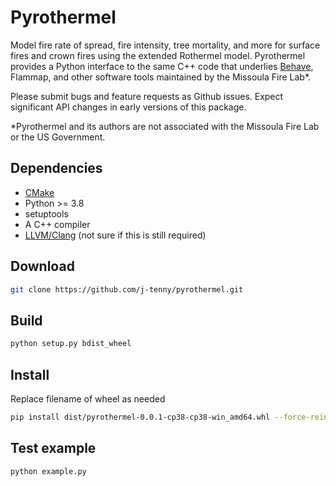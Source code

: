 # Pyrothermel
Model fire rate of spread, fire intensity, tree mortality, and more for surface fires and crown fires using the extended 
Rothermel model. Pyrothermel provides a Python interface to the same C++ code that underlies [Behave](https://github.com/firelab/behave), Flammap, and other 
software tools maintained by the Missoula Fire Lab*.

Please submit bugs and feature requests as Github issues. Expect significant API changes in early versions of this package. 

*Pyrothermel and its authors are not associated with the Missoula Fire Lab or the US Government.

## Dependencies
- [CMake](https://cmake.org/download/)
- Python >= 3.8
- setuptools
- A C++ compiler
- [LLVM/Clang](https://clang.llvm.org/) (not sure if this is still required)

## Download
```bash
git clone https://github.com/j-tenny/pyrothermel.git
```

## Build
```bash
python setup.py bdist_wheel
```

## Install
Replace filename of wheel as needed

```bash
pip install dist/pyrothermel-0.0.1-cp38-cp38-win_amd64.whl --force-reinstall
```

## Test example
```bash
python example.py
```
